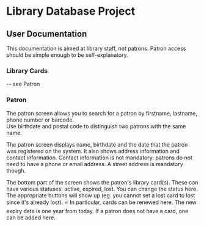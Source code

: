 # Library Database Project

## User Documentation

This documentation is aimed at library staff, not patrons. Patron access should be simple enough to be self-explanatory.

### Library Cards
-- see Patron
### Patron
The patron screen allows you to search for a patron by firstname, lastname, phone number or barcode.  
Use birthdate and postal code to distinguish two patrons with the same name.

The patron screen displays name, birthdate and the date that the patron was registered on the system. 
It also shows address information and contact information. Contact information is not mandatory: patrons do not need to have a phone or email address.
A street address is mandatory though.

The bottom part of the screen shows the patron's library card(s).  These can have various statuses: active, expired, lost. You can change the status here.
The appropriate buttons will show up (eg. you cannot set a lost card to lost since it's already lost).
⭐ In particular, cards can be renewed here. The new expiry date is one year from today.
If a patron does not have a card, one can be added here.
